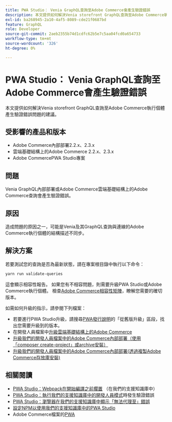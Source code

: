 ```yaml
---
title: PWA Studio： Venia GraphQL查詢至Adobe Commerce會產生驗證錯誤
description: 本文提供如何解決Venia storefront GraphQL查詢至Adobe Commerce執行個體產生驗證錯誤問題的建議。
exl-id: ba268945-2a10-4af5-8089-cde21f0687bd
feature: GraphQL
role: Developer
source-git-commit: 2aeb2355b74d1cdfc62b5e7c5aa04fcd0a654733
workflow-type: tm+mt
source-wordcount: '326'
ht-degree: 0%

---
```


# PWA Studio： Venia GraphQL查詢至Adobe Commerce會產生驗證錯誤

本文提供如何解決Venia storefront GraphQL查詢至Adobe Commerce執行個體產生驗證錯誤問題的建議。

## 受影響的產品和版本

* Adobe Commerce內部部署2.2.x、2.3.x
* 雲端基礎結構上的Adobe Commerce 2.2.x、2.3.x
* Adobe CommercePWA Studio專案

## 問題

Venia GraphQL內部部署或Adobe Commerce雲端基礎結構上的Adobe Commerce查詢會產生驗證錯誤。

## 原因

造成問題的原因之一，可能是Venia及其GraphQL查詢與連線的Adobe Commerce執行個體的結構描述不同步。

## 解決方案

若要測試您的查詢是否為最新狀態，請在專案根目錄中執行以下命令：

```bash
yarn run validate-queries
```

這會顯示相容性報告。 如果您有不相容問題，則需要升級PWA Studio或Adobe Commerce執行個體。 檢查[Adobe Commerce相容性矩陣](https://developer.adobe.com/commerce/pwa-studio/integrations/adobe-commerce/version-compatibility/)，瞭解您需要的確切版本。

如需如何升級的指示，請參閱下列檔案：

* 若要進行PWA Studio升級，請搜尋[PWA發行說明](https://github.com/magento/pwa-studio/releases/)的「從舊版升級」區段，找出您需要升級到的版本。
* 在開發人員檔案中[升級雲端基礎結構上的Adobe Commerce ](https://experienceleague.adobe.com/zh-hant/docs/commerce-cloud-service/user-guide/develop/upgrade/commerce-version)
* [升級我們的開發人員檔案中的Adobe Commerce內部部署（使用「composer create-project」或archive安裝）](https://experienceleague.adobe.com/zh-hant/docs/commerce-operations/upgrade-guide/implementation/perform-upgrade)
* [升級我們的開發人員檔案中的Adobe Commerce內部部署(透過複製Adobe Commerce存放庫安裝)](https://experienceleague.adobe.com/zh-hant/docs/commerce-operations/upgrade-guide/developer/git-installs)

## 相關閱讀

* [PWA Studio：Webpack在開始編譯之前擱置](/help/troubleshooting/miscellaneous/pwa-studio-webpack-hangs-before-beginning-compilation.md) （在我們的支援知識庫中）
* [PWA Studio：執行我們的支援知識庫中的開發人員模式](/help/troubleshooting/miscellaneous/pwa-studio-validation-errors-when-running-developer-mode.md)時發生驗證錯誤
* [PWA Studio：瀏覽器在我們的支援知識庫中顯示「無法代理至」錯誤](/help/troubleshooting/miscellaneous/pwa-studio-browser-displays-cannot-proxy-to-error.md)
* [設定NPM以使用我們的支援知識庫中的PWA Studio](/help/how-to/general/configure-npm-to-be-able-to-use-pwa-studio.md)
* Adobe Commerce檔案的[PWA](https://magento.github.io/pwa-studio/)
